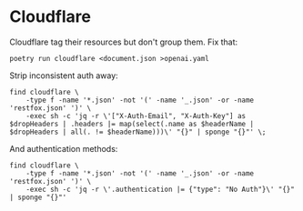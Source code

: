 # Cloudflare

Cloudflare tag their resources but don't group them. Fix that:

```shell
poetry run cloudflare <document.json >openai.yaml
```

Strip inconsistent auth away:

```shell
find cloudflare \
    -type f -name '*.json' -not '(' -name '_.json' -or -name 'restfox.json' ')' \
    -exec sh -c 'jq -r \'["X-Auth-Email", "X-Auth-Key"] as $dropHeaders | .headers |= map(select(.name as $headerName | $dropHeaders | all(. != $headerName)))\' "{}" | sponge "{}"' \;
```

And authentication methods:

```shell
find cloudflare \
    -type f -name '*.json' -not '(' -name '_.json' -or -name 'restfox.json' ')' \
    -exec sh -c 'jq -r \'.authentication |= {"type": "No Auth"}\' "{}" | sponge "{}"'
```
